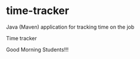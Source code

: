 # time-tracker
Java (Maven) application for tracking time on the job

Time tracker

Good Morning Students!!!

